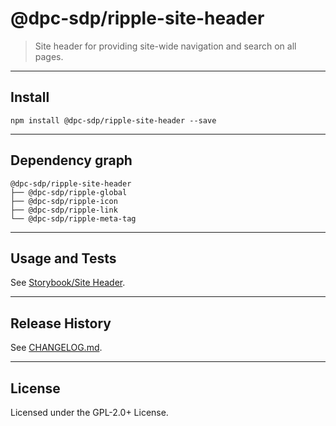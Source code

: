 # @dpc-sdp/ripple-site-header

> Site header for providing site-wide navigation and search on all pages.

--------------------------------------------------------------------------------

## Install

```shell
npm install @dpc-sdp/ripple-site-header --save
```

--------------------------------------------------------------------------------

## Dependency graph

```shell
@dpc-sdp/ripple-site-header
├── @dpc-sdp/ripple-global
├── @dpc-sdp/ripple-icon
├── @dpc-sdp/ripple-link
└── @dpc-sdp/ripple-meta-tag
```

--------------------------------------------------------------------------------

## Usage and Tests

See [Storybook/Site Header](https://ripple-ripple-develop.lagoon.vicsdp.amazee.io/?selectedKind=Organisms/SiteHeader&selectedStory=Site%20Header).

--------------------------------------------------------------------------------

## Release History

See [CHANGELOG.md](./CHANGELOG.md).

--------------------------------------------------------------------------------

## License

Licensed under the GPL-2.0+ License.
